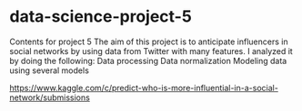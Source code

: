 # data-science-project-5
Contents for project 5
The aim of this project is to anticipate influencers in social networks by using data from Twitter with many features.
I analyzed it by doing the following:
Data processing
Data normalization
Modeling data using several models



https://www.kaggle.com/c/predict-who-is-more-influential-in-a-social-network/submissions
